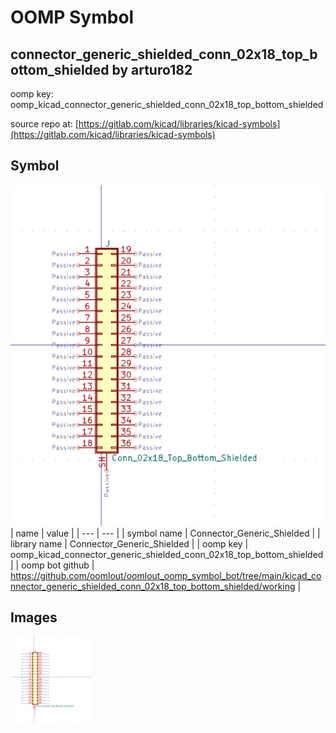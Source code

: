 # OOMP Symbol  
## connector_generic_shielded_conn_02x18_top_bottom_shielded  by arturo182  
  
oomp key: oomp_kicad_connector_generic_shielded_conn_02x18_top_bottom_shielded  
  
source repo at: [https://gitlab.com/kicad/libraries/kicad-symbols](https://gitlab.com/kicad/libraries/kicad-symbols)  
## Symbol  
  
[![working.png](working_600.png)](working.png)  
| name | value | 
| --- | --- | 
| symbol name | Connector_Generic_Shielded | 
| library name | Connector_Generic_Shielded | 
| oomp key | oomp_kicad_connector_generic_shielded_conn_02x18_top_bottom_shielded | 
| oomp bot github | https://github.com/oomlout/oomlout_oomp_symbol_bot/tree/main/kicad_connector_generic_shielded_conn_02x18_top_bottom_shielded/working | 
## Images  
  
[![working.png](working_140.png)](working.png)  
